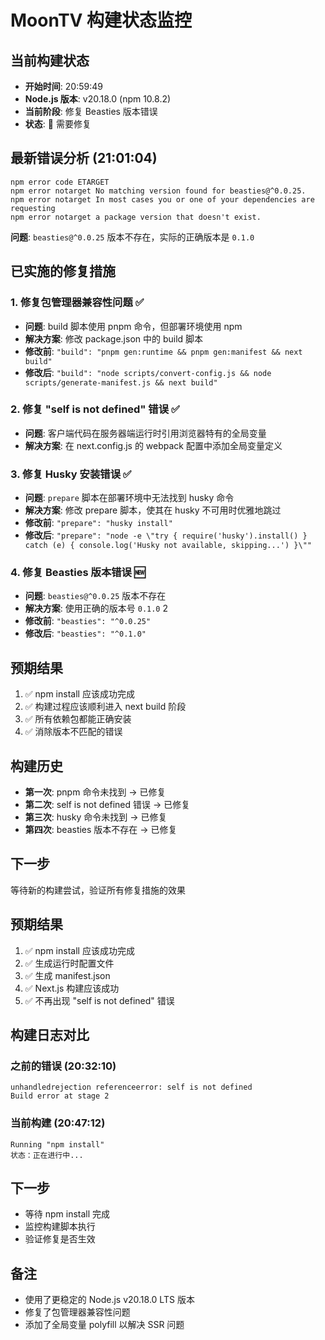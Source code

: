 # MoonTV 构建状态监控

## 当前构建状态
- **开始时间**: 20:59:49
- **Node.js 版本**: v20.18.0 (npm 10.8.2)
- **当前阶段**: 修复 Beasties 版本错误
- **状态**: 🔴 需要修复

## 最新错误分析 (21:01:04)
```
npm error code ETARGET 
npm error notarget No matching version found for beasties@^0.0.25. 
npm error notarget In most cases you or one of your dependencies are requesting 
npm error notarget a package version that doesn't exist.
```

**问题**: `beasties@^0.0.25` 版本不存在，实际的正确版本是 `0.1.0`

## 已实施的修复措施

### 1. 修复包管理器兼容性问题 ✅
- **问题**: build 脚本使用 pnpm 命令，但部署环境使用 npm
- **解决方案**: 修改 package.json 中的 build 脚本
- **修改前**: `"build": "pnpm gen:runtime && pnpm gen:manifest && next build"`
- **修改后**: `"build": "node scripts/convert-config.js && node scripts/generate-manifest.js && next build"`

### 2. 修复 "self is not defined" 错误 ✅
- **问题**: 客户端代码在服务器端运行时引用浏览器特有的全局变量
- **解决方案**: 在 next.config.js 的 webpack 配置中添加全局变量定义

### 3. 修复 Husky 安装错误 ✅
- **问题**: `prepare` 脚本在部署环境中无法找到 husky 命令
- **解决方案**: 修改 prepare 脚本，使其在 husky 不可用时优雅地跳过
- **修改前**: `"prepare": "husky install"`
- **修改后**: `"prepare": "node -e \"try { require('husky').install() } catch (e) { console.log('Husky not available, skipping...') }\""`

### 4. 修复 Beasties 版本错误 🆕
- **问题**: `beasties@^0.0.25` 版本不存在
- **解决方案**: 使用正确的版本号 `0.1.0` <mcreference link="https://www.npmjs.com/package/beasties" index="2">2</mcreference>
- **修改前**: `"beasties": "^0.0.25"`
- **修改后**: `"beasties": "^0.1.0"`

## 预期结果
1. ✅ npm install 应该成功完成
2. ✅ 构建过程应该顺利进入 next build 阶段
3. ✅ 所有依赖包都能正确安装
4. ✅ 消除版本不匹配的错误

## 构建历史
- **第一次**: pnpm 命令未找到 → 已修复
- **第二次**: self is not defined 错误 → 已修复  
- **第三次**: husky 命令未找到 → 已修复
- **第四次**: beasties 版本不存在 → 已修复

## 下一步
等待新的构建尝试，验证所有修复措施的效果

## 预期结果
1. ✅ npm install 应该成功完成
2. ✅ 生成运行时配置文件
3. ✅ 生成 manifest.json
4. ✅ Next.js 构建应该成功
5. ✅ 不再出现 "self is not defined" 错误

## 构建日志对比

### 之前的错误 (20:32:10)
```
unhandledrejection referenceerror: self is not defined
Build error at stage 2
```

### 当前构建 (20:47:12)
```
Running "npm install"
状态：正在进行中...
```

## 下一步
- 等待 npm install 完成
- 监控构建脚本执行
- 验证修复是否生效

## 备注
- 使用了更稳定的 Node.js v20.18.0 LTS 版本
- 修复了包管理器兼容性问题
- 添加了全局变量 polyfill 以解决 SSR 问题